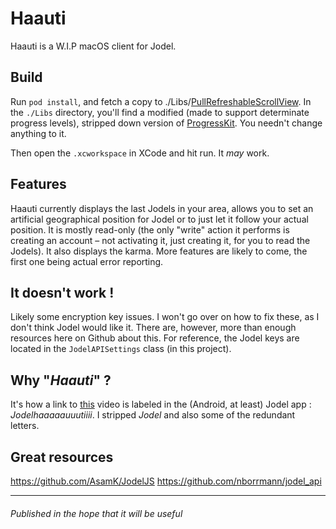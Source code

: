 # Haauti

Haauti is a W.I.P macOS client for Jodel.

## Build

Run `pod install`, and fetch a copy to ./Libs/[PullRefreshableScrollView](https://github.com/perfaram/PullRefreshableScrollView). In the `./Libs` directory, you'll find a modified (made to support determinate progress levels), stripped down version of [ProgressKit](https://github.com/kaunteya/ProgressKit). You needn't change anything to it.

Then open the `.xcworkspace` in XCode and hit run. It *may* work.

## Features

Haauti currently displays the last Jodels in your area, allows you to set an artificial geographical position for Jodel or to just let it follow your actual position. It is mostly read-only (the only "write" action it performs is creating an account – not activating it, just creating it, for you to read the Jodels). It also displays the karma. More features are likely to come, the first one being actual error reporting.

## It doesn't work !
Likely some encryption key issues. I won't go over on how to fix these, as I don't think Jodel would like it. There are, however, more than enough resources here on Github about this. For reference, the Jodel keys are located in the `JodelAPISettings` class (in this project). 

## Why "_Haauti_" ?
It's how a link to [this](https://www.youtube.com/watch?v=vQhqikWnQCU) video is labeled in the (Android, at least) Jodel app : _Jodelhaaaaauuutiiii_. I stripped _Jodel_ and also some of the redundant letters.

## Great resources
https://github.com/AsamK/JodelJS
https://github.com/nborrmann/jodel_api

--------
###### Published in the hope that it will be useful